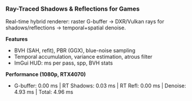 ### Ray-Traced Shadows & Reflections for Games
Real-time hybrid renderer: raster G-buffer -> DXR/Vulkan rays for shadows/reflections -> temporal+spatial denoise.

**Features**
- BVH (SAH, refit), PBR (GGX), blue-noise sampling
- Temporal accumulation, variance estimation, atrous filter
- ImGui HUD: ms per pass, spp, BVH stats

**Performance (1080p, RTX4070)**
- G-buffer: 0.00 ms | RT Shadows: 0.03 ms | RT Refl: 0.00 ms | Denoise: 4.93 ms | Total: 4.96 ms

